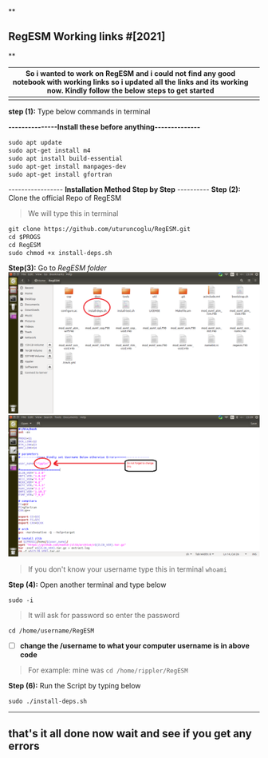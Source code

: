 

**
## RegESM Working links  #[2021]
** 

|So i wanted to work on RegESM and i could not find any good notebook with working links so i updated all the links and its working now. Kindly follow the below steps to get started|  |
|------------------------------------------------------------------------------------------------------------------------------------------------------------------------------------|--|
|                                                                                                                                                                                    |  |

**step (1):** Type below commands in terminal 

**---------------**Install these before anything**--------------**

     
    sudo apt update
    sudo apt-get install m4
    sudo apt install build-essential
    sudo apt-get install manpages-dev
    sudo apt-get install gfortran

----------------- **Installation Method Step by Step** ----------
**Step (2):** Clone the official Repo of RegESM 

> We will type this in terminal

    git clone https://github.com/uturuncoglu/RegESM.git
    cd $PROGS
    cd RegESM
    sudo chmod +x install-deps.sh

**Step(3):** Go to *RegESM folder*
 ![RegESM folder](https://github.com/asfandiyar007/RegESM/blob/master/Images/Screenshot%20from%202021-11-07%2023-38-51.png)![Changing Username](https://github.com/asfandiyar007/RegESM/blob/master/Images/Screenshot%20from%202021-11-07%2023-39-34.png)

> If you don't know your username type this in terminal `whoami`

**Step (4):** Open another terminal and type below 

    sudo -i 

> It will ask for password so enter the password

    cd /home/username/RegESM 

 - [ ] **change the /username to what your computer username is in above code**
 

> For example: mine was `cd /home/rippler/RegESM`

**Step (6):** Run the Script by typing below

    sudo ./install-deps.sh  

--------------------------------------------------------------
 that's it all done now wait and see if you get any errors  
-------------------------------------------------------------



